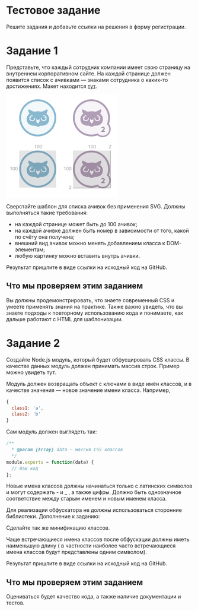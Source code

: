 # Тестовое задание

Решите задания и добавьте ссылки на решения в форму регистрации.

# Задание 1

Представьте, что каждый сотрудник компании имеет свою страницу на внутреннем корпоративном сайте. На каждой странице должен появится список с ачивками — знаками сотрудника о каких-то достижениях. Макет находится [тут](template.png).

![template.png](template.png)

Сверстайте шаблон для списка ачивок без применения SVG. Должны выполняться такие требования:

* на каждой странице может быть до 100 ачивок;
* на каждой ачивке должен быть номер в зависимости от того, какой по счёту она получена;
* внешний вид ачивок можно менять добавлением класса к DOM-элементам;
* любую картинку можно вставить внутрь ачивки.

Результат пришлите в виде ссылки на исходный код на GitHub.

## Что мы проверяем этим заданием

Вы должны продемонстрировать, что знаете современный CSS и умеете применять знания на практике. Также важно увидеть, что вы знаете подходы к повторному использованию кода и понимаете, как дальше работают с HTML для шаблонизации.

# Задание 2

Создайте Node.js модуль, который будет обфусцировать CSS классы. В качестве данных модуль должен принимать массив строк. Пример можно увидеть тут.

Модуль должен возвращать объект с ключами в виде имён классов, и в качестве значения — новое значение имени класса. Например,

```javascript
{
  class1: 'a', 
  class2: 'b'
}
```

Сам модуль должен выглядеть так:
```javascript
/**
  * @param {Array} data – массив CSS классов
  */
module.exports = function(data) {
  // Ваш код
};
```
Новые имена классов должны начинаться только с латинских символов и могут содержать - и _ , а также цифры. Должно быть однозначное соответствие между старым именем и новым именем класса.

Для реализации обфускатора не должны использоваться сторонние библиотеки.
Дополнение к заданию:

Сделайте так же минификацию классов.

Чаще встречающиеся имена классов после обфускации должны иметь наименьшую длину ( в частности наиболее часто встречающиеся имена классов будут представлены одним символом).

Результат пришлите в виде ссылки на исходный код на GitHub.

## Что мы проверяем этим заданием

Оцениваться будет качество кода, а также наличие документации и тестов.
